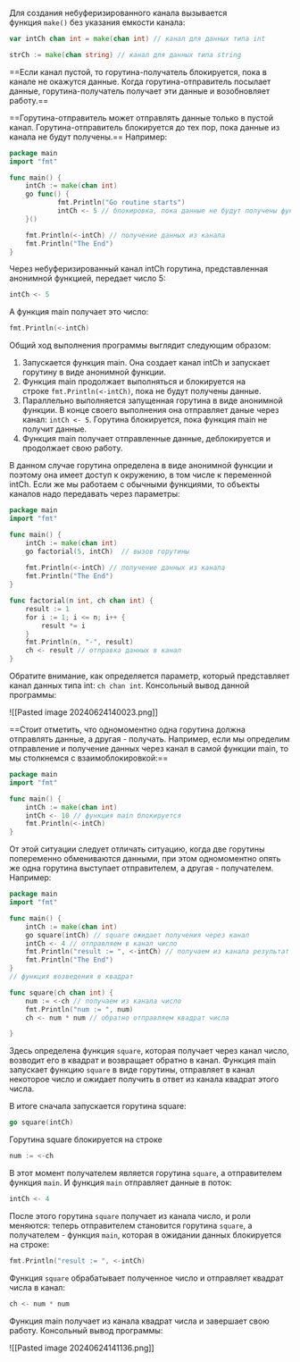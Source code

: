 Для создания небуферизированного канала вызывается функция `make()` без указания емкости канала:

```go
var intCh chan int = make(chan int) // канал для данных типа int

strCh := make(chan string) // канал для данных типа string
```

==Если канал пустой, то горутина-получатель блокируется, пока в канале не окажутся данные. Когда горутина-отправитель посылает данные, горутина-получатель получает эти данные и возобновляет работу.==

==Горутина-отправитель может отправлять данные только в пустой канал. Горутина-отправитель блокируется до тех пор, пока данные из канала не будут получены.== Например:

```go
package main
import "fmt"

func main() {
    intCh := make(chan int)
    go func() {
            fmt.Println("Go routine starts")
            intCh <- 5 // блокировка, пока данные не будут получены функцией main
    }()

    fmt.Println(<-intCh) // получение данных из канала
    fmt.Println("The End")
}
```

Через небуферизированный канал intCh горутина, представленная анонимной функцией, передает число 5:

```go
intCh <- 5
```

А функция main получает это число:

```go
fmt.Println(<-intCh)
```

Общий ход выполнения программы выглядит следующим образом:

1. Запускается функция main. Она создает канал intCh и запускает горутину в виде анонимной функции.
2. Функция main продолжает выполняться и блокируется на строке `fmt.Println(<-intCh)`, пока не будут получены данные.
3. Параллельно выполняется запущенная горутина в виде анонимной функции. В конце своего выполнения она отправляет даные через канал: `intCh <- 5`. Горутина блокируется, пока функция main не получит данные.
4. Функция main получает отправленные данные, деблокируется и продолжает свою работу.

В данном случае горутина определена в виде анонимной функции и поэтому она имеет доступ к окружению, в том числе к переменной intCh. Если же мы работаем с обычными функциями, то объекты каналов надо передавать через параметры:

```go
package main
import "fmt"

func main() {
    intCh := make(chan int)
    go factorial(5, intCh)  // вызов горутины
    
    fmt.Println(<-intCh) // получение данных из канала
    fmt.Println("The End")
}

func factorial(n int, ch chan int) {
    result := 1
    for i := 1; i <= n; i++ {
        result *= i
    }
    fmt.Println(n, "-", result)
    ch <- result // отправка данных в канал
}
```

Обратите внимание, как определяется параметр, который представляет канал данных типа int: `ch chan int`. Консольный вывод данной программы:

![[Pasted image 20240624140023.png]]

==Стоит отметить, что одномоментно одна горутина должна отправлять данные, а другая - получать. Например, если мы определим отправление и получение данных через канал в самой функции main, то мы столкнемся с взаимоблокировкой:==

```go
package main
import "fmt"

func main() {
    intCh := make(chan int)
    intCh <- 10 // функция main блокируется
    fmt.Println(<-intCh)
}
```

От этой ситуации следует отличать ситуацию, когда две горутины попеременно обмениваются данными, при этом одномоментно опять же одна горутина выступает отправителем, а другая - получателем. Например:

```go
package main
import "fmt"

func main() {
    intCh := make(chan int)
    go square(intCh) // square ожидает получения через канал
    intCh <- 4 // отправляем в канал число
    fmt.Println("result := ", <-intCh) // получаем из канала результат
    fmt.Println("The End")
}
// функция возведения в квадрат

func square(ch chan int) {
    num := <-ch // получаем из канала число
    fmt.Println("num := ", num)
    ch <- num * num // обратно отправляем квадрат числа

}
```

Здесь определена функция `square`, которая получает через канал число, возводит его в квадрат и возвращает обратно в канал. Функция main запускает функцию `square` в виде горутины, отправляет в канал некоторое число и ожидает получить в ответ из канала квадрат этого числа.

В итоге сначала запускается горутина square:

```go
go square(intCh)
```

Горутина square блокируется на строке

```go
num := <-ch
```

В этот момент получателем является горутина `square`, а отправителем функция `main`. И функция `main` отправляет данные в поток:

```go
intCh <- 4
```

После этого горутина `square` получает из канала число, и роли меняются: теперь отправителем становится горутина `square`, а получателем - функция `main`, которая в ожидании данных блокируется на строке:

```go
fmt.Println("result := ", <-intCh)
```

Функция `square` обрабатывает полученное число и отправляет квадрат числа в канал:

```go
ch <- num * num
```

Функция main получает из канала квадрат числа и завершает свою работу. Консольный вывод программы:

![[Pasted image 20240624141136.png]]